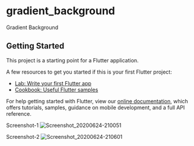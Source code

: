 # gradient_background

Gradient Background

## Getting Started

This project is a starting point for a Flutter application.

A few resources to get you started if this is your first Flutter project:

- [Lab: Write your first Flutter app](https://flutter.dev/docs/get-started/codelab)
- [Cookbook: Useful Flutter samples](https://flutter.dev/docs/cookbook)

For help getting started with Flutter, view our
[online documentation](https://flutter.dev/docs), which offers tutorials,
samples, guidance on mobile development, and a full API reference.

Screenshot-1
![Screenshot_20200624-210051](https://user-images.githubusercontent.com/59831448/85588786-a041bd80-b660-11ea-9226-4abfade8ba50.png)

Screenshot-2
![Screenshot_20200624-210601](https://user-images.githubusercontent.com/59831448/85588718-90c27480-b660-11ea-8b23-1fb9341fa694.png)
